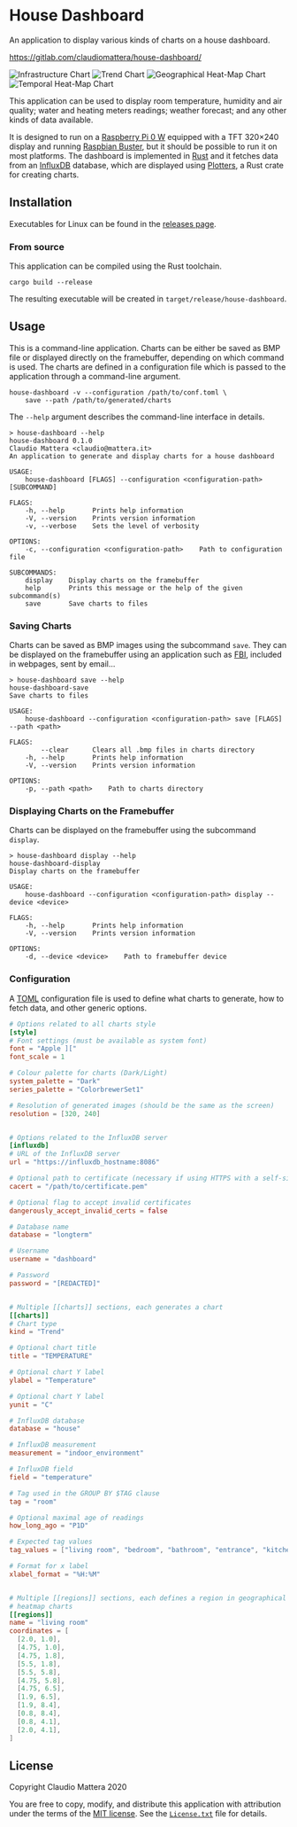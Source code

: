 House Dashboard
====

An application to display various kinds of charts on a house dashboard.

<https://gitlab.com/claudiomattera/house-dashboard/>

![Infrastructure Chart](./docs/infrastructure.png)
![Trend Chart](./docs/trend.png)
![Geographical Heat-Map Chart](./docs/geographicalheatmap.png)
![Temporal Heat-Map Chart](./docs/temporalheatmap.png)

This application can be used to display room temperature, humidity and air quality; water and heating meters readings; weather forecast; and any other kinds of data available.

It is designed to run on a [Raspberry Pi 0 W] equipped with a TFT 320×240 display and running [Raspbian Buster], but it should be possible to run it on most platforms.
The dashboard is implemented in [Rust] and it fetches data from an [InfluxDB]
database, which are displayed using [Plotters], a Rust crate for creating charts.

[Raspberry Pi 0 W]: https://www.raspberrypi.org/products/raspberry-pi-zero-w/
[Raspbian Buster]: https://www.raspberrypi.org/downloads/raspbian/
[Rust]: https://www.rust-lang.org/
[InfluxDB]: https://www.influxdata.com/products/influxdb-overview/
[Plotters]: https://crates.io/crates/plotters


Installation
----

Executables for Linux can be found in the [releases page](https://gitlab.com/claudiomattera/house-dashboard/-/releases).


### From source

This application can be compiled using the Rust toolchain.

~~~~shell
cargo build --release
~~~~

The resulting executable will be created in `target/release/house-dashboard`.


Usage
----

This is a command-line application.
Charts can be either be saved as BMP file or displayed directly on the framebuffer, depending on which command is used.
The charts are defined in a configuration file which is passed to the application through a command-line argument.

~~~~plain
house-dashboard -v --configuration /path/to/conf.toml \
    save --path /path/to/generated/charts
~~~~

The `--help` argument describes the command-line interface in details.

~~~~plain
> house-dashboard --help
house-dashboard 0.1.0
Claudio Mattera <claudio@mattera.it>
An application to generate and display charts for a house dashboard

USAGE:
    house-dashboard [FLAGS] --configuration <configuration-path> [SUBCOMMAND]

FLAGS:
    -h, --help       Prints help information
    -V, --version    Prints version information
    -v, --verbose    Sets the level of verbosity

OPTIONS:
    -c, --configuration <configuration-path>    Path to configuration file

SUBCOMMANDS:
    display    Display charts on the framebuffer
    help       Prints this message or the help of the given subcommand(s)
    save       Save charts to files

~~~~


### Saving Charts

Charts can be saved as BMP images using the subcommand `save`.
They can be displayed on the framebuffer using an application such as [FBI], included in webpages, sent by email...

~~~~plain
> house-dashboard save --help
house-dashboard-save
Save charts to files

USAGE:
    house-dashboard --configuration <configuration-path> save [FLAGS] --path <path>

FLAGS:
        --clear      Clears all .bmp files in charts directory
    -h, --help       Prints help information
    -V, --version    Prints version information

OPTIONS:
    -p, --path <path>    Path to charts directory
~~~~

[FBI]: https://linux.die.net/man/1/fbi


### Displaying Charts on the Framebuffer

Charts can be displayed on the framebuffer using the subcommand `display`.

~~~~plain
> house-dashboard display --help
house-dashboard-display
Display charts on the framebuffer

USAGE:
    house-dashboard --configuration <configuration-path> display --device <device>

FLAGS:
    -h, --help       Prints help information
    -V, --version    Prints version information

OPTIONS:
    -d, --device <device>    Path to framebuffer device
~~~~


### Configuration

A [TOML] configuration file is used to define what charts to generate, how to fetch data, and other generic options.

~~~~toml
# Options related to all charts style
[style]
# Font settings (must be available as system font)
font = "Apple ]["
font_scale = 1

# Colour palette for charts (Dark/Light)
system_palette = "Dark"
series_palette = "ColorbrewerSet1"

# Resolution of generated images (should be the same as the screen)
resolution = [320, 240]


# Options related to the InfluxDB server
[influxdb]
# URL of the InfluxDB server
url = "https://influxdb_hostname:8086"

# Optional path to certificate (necessary if using HTTPS with a self-signed certificate)
cacert = "/path/to/certificate.pem"

# Optional flag to accept invalid certificates
dangerously_accept_invalid_certs = false

# Database name
database = "longterm"

# Username
username = "dashboard"

# Password
password = "[REDACTED]"


# Multiple [[charts]] sections, each generates a chart
[[charts]]
# Chart type
kind = "Trend"

# Optional chart title
title = "TEMPERATURE"

# Optional chart Y label
ylabel = "Temperature"

# Optional chart Y label
yunit = "C"

# InfluxDB database
database = "house"

# InfluxDB measurement
measurement = "indoor_environment"

# InfluxDB field
field = "temperature"

# Tag used in the GROUP BY $TAG clause
tag = "room"

# Optional maximal age of readings
how_long_ago = "P1D"

# Expected tag values
tag_values = ["living room", "bedroom", "bathroom", "entrance", "kitchen"]

# Format for x label
xlabel_format = "%H:%M"


# Multiple [[regions]] sections, each defines a region in geographical
# heatmap charts
[[regions]]
name = "living room"
coordinates = [
  [2.0, 1.0],
  [4.75, 1.0],
  [4.75, 1.8],
  [5.5, 1.8],
  [5.5, 5.8],
  [4.75, 5.8],
  [4.75, 6.5],
  [1.9, 6.5],
  [1.9, 8.4],
  [0.8, 8.4],
  [0.8, 4.1],
  [2.0, 4.1],
]
~~~~

[TOML]: https://github.com/toml-lang/toml


License
----

Copyright Claudio Mattera 2020

You are free to copy, modify, and distribute this application with attribution under the terms of the [MIT license]. See the [`License.txt`](./License.txt) file for details.

[MIT license]: https://opensource.org/licenses/MIT
